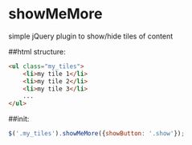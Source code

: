 # showMeMore
simple jQuery plugin to show/hide tiles of content


##html structure:
```html
<ul class="my_tiles">
    <li>my tile 1</li>
    <li>my tile 2</li>
    <li>my tile 3</li>
    ...
</ul>
```

##init:
```javaScript
$('.my_tiles').showMeMore({showButton: '.show'});
```
